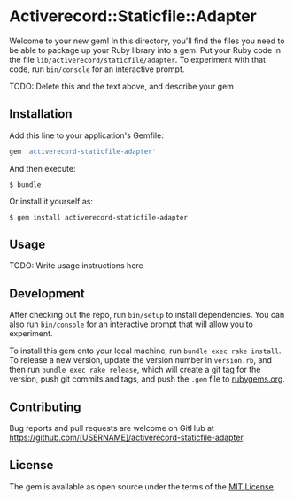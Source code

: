 # Activerecord::Staticfile::Adapter

Welcome to your new gem! In this directory, you'll find the files you need to be able to package up your Ruby library into a gem. Put your Ruby code in the file `lib/activerecord/staticfile/adapter`. To experiment with that code, run `bin/console` for an interactive prompt.

TODO: Delete this and the text above, and describe your gem

## Installation

Add this line to your application's Gemfile:

```ruby
gem 'activerecord-staticfile-adapter'
```

And then execute:

    $ bundle

Or install it yourself as:

    $ gem install activerecord-staticfile-adapter

## Usage

TODO: Write usage instructions here

## Development

After checking out the repo, run `bin/setup` to install dependencies. You can also run `bin/console` for an interactive prompt that will allow you to experiment.

To install this gem onto your local machine, run `bundle exec rake install`. To release a new version, update the version number in `version.rb`, and then run `bundle exec rake release`, which will create a git tag for the version, push git commits and tags, and push the `.gem` file to [rubygems.org](https://rubygems.org).

## Contributing

Bug reports and pull requests are welcome on GitHub at https://github.com/[USERNAME]/activerecord-staticfile-adapter.


## License

The gem is available as open source under the terms of the [MIT License](http://opensource.org/licenses/MIT).

